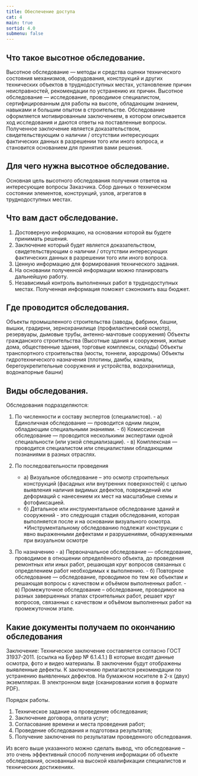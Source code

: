 ```yaml
---
title: Обеспечение доступа
cat: 4
main: true
sortid: 4.0
submenu: false
---
```


## Что такое высотное обследование.
Высотное обследование — методы и средства оценки технического состояния механизмов, оборудования, конструкций и других технических объектов в труднодоступных местах, установление причин неисправностей, рекомендации по устранению их причин.
Высотное обследование — исследование, проводимое специалистом, сертифицированным для работы на высоте, обладающим знанием, навыками и большим опытом в строительстве.
Обследование оформляется мотивированным заключением, в котором описывается ход исследования и даются ответы на поставленные вопросы. 
Полученное заключение является доказательством, свидетельствующим о наличии / отсутствии интересующих фактических данных в разрешении того или иного вопроса, и становится основанием для принятия вами решения.

## Для чего нужна высотное обследование.
Основная цель высотного обследования получения ответов на интересующие вопросы Заказчика. Сбор данных о техническом состоянии элементов, конструкций, узлов, агрегатов в труднодоступных местах.

## Что вам даст обследование.
1. Достоверную информацию, на основании которой вы будете принимать решения.
2. Заключение который будет является доказательством, свидетельствующим о наличии / отсутствии интересующих фактических данных в разрешении того или иного вопроса.
3. Ценную информацию для формирования технического задания.
4. На основании полученной информации можно планировать дальнейшую работу. 
5. Независимый контроль выполненных работ в труднодоступных местах. 
  Полученная информация поможет сэкономить ваш бюджет.

  
## Где проводится обследования.
Объекты промышленного строительства (заводы, фабрики, башни, вышки, градирни, зернохранилище (профилактический осмотр), резервуары, дымовые трубы, антенно-мачтовые сооружения)
Объекты гражданского строительства (Высотные здания и сооружения, жилые дома, общественные здания, торговые комплексы, склады)
Объекты транспортного строительства (мосты, тоннели, аэродромы)
Объекты гидротехнического назначения (плотины, дамбы, каналы, берегоукрепительные сооружения и устройства, водохранилища, водонапорные башни)

## Виды обследования.
Обследования подразделяются: 

1. По численности и составу экспертов (специалистов).
       - а) Единоличная обследование — проводится одним лицом, обладающим специальными знаниями.
       - б) Комиссионная обследование — проводится несколькими экспертами одной специальности (или узкой специализации).
       - в) Комплексная — проводится специалистом или специалистами обладающими познаниями в разных отраслях.

2. По последовательности проведения
      - а) Визуальное обследование – это осмотр строительных конструкций (фасадных или внутренних поверхностей) с целью выявления наличия видимых дефектов, повреждений или деформаций с нанесением их мест на масштабные схемы и фотофиксацией.
      - б) Детальное или инструментальное обследование зданий и сооружений - это следующая стадия обследования, которая выполняется после и на основании визуального осмотра. 
     *Инструментальному обследованию подлежат конструкции с явно выраженными дефектами и разрушениями, обнаруженными при визуальном осмотре
 
3. По назначению
       - а) Первоначальное обследование — обследование, проводимое в отношении определённого объекта, до проведения ремонтных или иных работ, решающая круг вопросов связанных с определением работ необходимых к выполнению. 
       - б) Повторное обследование — обследование, проводимое по тем же объектам и решающая вопросы с качеством и объёмом выполненных работ. 
       - в) Промежуточное обследование – обследование, проводимое на разных завершенных этапах строительных работ, решает круг вопросов, связанных с качеством и объёмом выполненных работ на промежуточном этапе.



## Какие документы получаем по окончанию обследования
Заключение:
Техническое заключение составляется согласно ГОСТ 31937-2011. <!-- {% link bufer6.1.4.1.md %} --> (ссылка на Буфер № 6.1.4.1.) 
В которые входят данные осмотра, фото и видео материалы.
В заключении будут отображены выявленные дефекты. 
К заключению прилагаются рекомендации по устранению выявленных дефектов.
На бумажном носителе в 2-х (двух) экземплярах.
В электронном виде (сканировании копия в формате PDF).

Порядок работы.

1) Техническое задание на проведение обследования;
2) Заключение договора, оплата услуг;
3) Согласование времени и места проведения работ;
4) Проведение обследования и подготовка результатов;
5) Получение заключения по результатам проведенного обследования.

Из всего выше указанного можно сделать вывод, что обследование – это очень эффективный способ получения информации об объекте обследования, основанный на высокой квалификации специалистов и технических достижениях.
